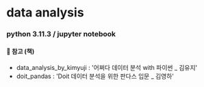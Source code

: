 # data analysis

### python 3.11.3 / jupyter notebook

#### 📌 참고 (책)
<ul>
  <li>
    data_analysis_by_kimyuji : '어쩌다 데이터 분석 with 파이썬 _ 김유지'
  </li>
  <li>
    doit_pandas : 'Doit 데이터 분석을 위한 판다스 입문 _ 김영하'
  </li>
</ul> 

